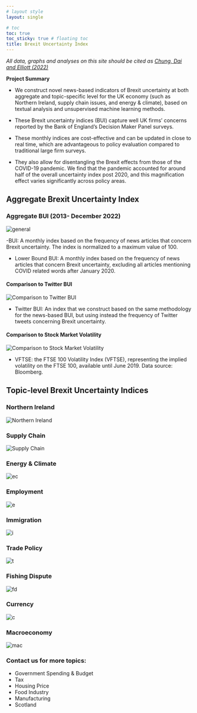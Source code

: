 ```yaml
---
# layout style
layout: single

# toc
toc: true
toc_sticky: true # floating toc
title: Brexit Uncertainty Index
---
```


*All data, graphs and analyses on this site should be cited as [Chung, Dai and Elliott (2022)](https://cepr.org/publications/dp17410)*

**Project Summary**
- We construct novel news-based indicators of Brexit uncertainty at both aggregate and topic-specific level for the UK economy  (such as Northern Ireland, supply chain issues, and energy & climate), based on textual analysis and unsupervised machine learning methods.

- These Brexit uncertainty indices (BUI) capture well UK firms’ concerns reported by the Bank of England’s Decision Maker Panel surveys.

- These monthly indices are cost-effective and can be updated in close to real time, which are advantageous to policy evaluation compared to traditional large firm surveys.

- They also allow for disentangling the Brexit effects from those of the COVID-19 pandemic. We find that the pandemic accounted for around half of the overall uncertainty index post 2020, and this magnification effect varies significantly across policy areas.

## Aggregate Brexit Uncertainty Index

### Aggregate BUI (2013- December 2022)
![general](./assets/images/general2.png)

-BUI: A monthly index based on the frequency of news articles that concern Brexit uncertainty. The index is normalized to a maximum value of 100. 

- Lower Bound BUI: A monthly index based on the frequency of news articles that concern Brexit uncertainty, excluding all articles mentioning COVID related words after January 2020. 

#### Comparison to Twitter BUI
![Comparison to Twitter BUI](./assets/images/twitter%20(2).png)

- Twitter BUI: An index that we construct based on the same methodology for the news-based BUI, but using instead the frequency of Twitter tweets concerning Brexit uncertainty.
#### Comparison to Stock Market Volatility
![Comparison to Stock Market Volatility](./assets/images/VFTSE%26BUI.png)

- VFTSE: the FTSE 100 Volatility Index (VFTSE), representing the implied volatility on the FTSE 100, available until June 2019. Data source: Bloomberg.

## 	Topic-level Brexit Uncertainty Indices

### Northern Ireland
![Northern Ireland](./assets/images/4NI.png)

### Supply Chain
![Supply Chain](./assets/images/4SC.png)

### Energy & Climate
![ec](./assets/images/4E%26C.png)

### Employment
![e](./assets/images/4Employment.png)

### Immigration
![i](./assets/images/4Immigration.png)

### Trade Policy
![t](./assets/images/4TPU.png)

### Fishing Dispute
![fd](./assets/images/4Fishing.png)

### Currency
![c](./assets/images/4Currency.png)

### Macroeconomy
![mac](./assets/images/4Macro.png)

### Contact us for more topics:

+ Government Spending & Budget 
+ Tax
+ Housing Price 
+ Food Industry
+ Manufacturing
+ Scotland

<!-- this is a demo of adding image to your page -->
<!-- ## Adding image

- copy you image files to folder /assets/images/
- use ```![discrption of your image](/assets/images/your_image_file_name.png)``` to add image to your page

here is an example of your index.md file:
    
```md
![UoB Logo](/assets/images/crested-wm-full-colour.png)
```

it looks like this:
![UoB Logo](/assets/images/crested-wm-full-colour.png) -->

